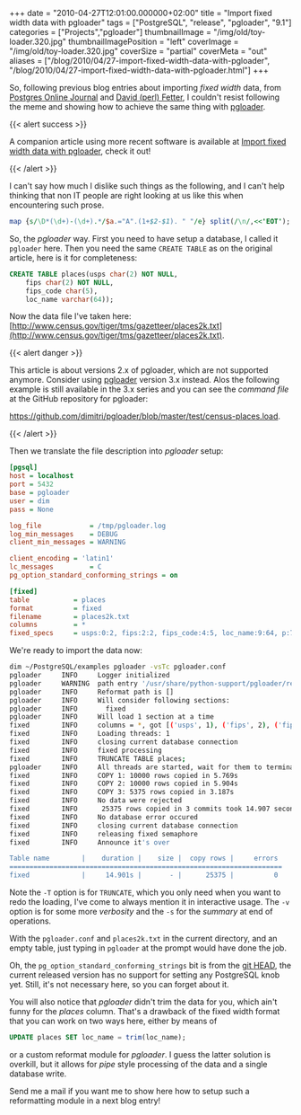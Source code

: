 +++
date = "2010-04-27T12:01:00.000000+02:00"
title = "Import fixed width data with pgloader"
tags = ["PostgreSQL", "release", "pgloader", "9.1"]
categories = ["Projects","pgloader"]
thumbnailImage = "/img/old/toy-loader.320.jpg"
thumbnailImagePosition = "left"
coverImage = "/img/old/toy-loader.320.jpg"
coverSize = "partial"
coverMeta = "out"
aliases = ["/blog/2010/04/27-import-fixed-width-data-with-pgloader",
           "/blog/2010/04/27-import-fixed-width-data-with-pgloader.html"]
+++

So, following previous blog entries about importing 
*fixed width* data, from
[Postgres Online Journal](http://www.postgresonline.com/journal/index.php?/archives/157-Import-fixed-width-data-into-PostgreSQL-with-just-PSQL.html) and 
[David (perl) Fetter](http://people.planetpostgresql.org/dfetter/index.php?/archives/58-psql,-Paste,-Perl-Pefficiency!.html), I couldn't resist following
the meme and showing how to achieve the same thing with 
[pgloader](http://pgloader.projects.postgresql.org/#toc9).

<!--more-->

{{< alert success >}}

A companion article using more recent software is available
at
[Import fixed width data with pgloader](/blog/2013/11/import-fixed-width-data-with-pgloader),
check it out!

{{< /alert >}}

I can't say how much I dislike such things as the following, and I can't
help thinking that non IT people are right looking at us like this when
encountering such prose.

~~~ perl
map {s/\D*(\d+)-(\d+).*/$a.="A".(1+$2-$1). " "/e} split(/\n/,<<'EOT');
~~~


So, the 
*pgloader* way. First you need to have setup a database, I called it
`pgloader` here. Then you need the same 
`CREATE TABLE` as on the original
article, here is it for completeness:

~~~ sql
CREATE TABLE places(usps char(2) NOT NULL,
    fips char(2) NOT NULL, 
    fips_code char(5),
    loc_name varchar(64));
~~~


Now the data file I've taken here:
[http://www.census.gov/tiger/tms/gazetteer/places2k.txt](http://www.census.gov/tiger/tms/gazetteer/places2k.txt).

{{< alert danger >}}

This article is about versions 2.x of pgloader, which are not supported
anymore. Consider using [pgloader](http://pgloader.io) version 3.x instead.
Alos the following example is still available in the 3.x series and you can
see the *command file* at the GitHub repository for
pgloader:

<https://github.com/dimitri/pgloader/blob/master/test/census-places.load>.

{{< /alert >}}


Then we translate the file description into 
*pgloader* setup:

~~~ ini
[pgsql]
host = localhost
port = 5432
base = pgloader
user = dim
pass = None

log_file            = /tmp/pgloader.log
log_min_messages    = DEBUG
client_min_messages = WARNING

client_encoding = 'latin1'
lc_messages         = C
pg_option_standard_conforming_strings = on

[fixed]
table           = places
format          = fixed
filename        = places2k.txt
columns         = *
fixed_specs     = usps:0:2, fips:2:2, fips_code:4:5, loc_name:9:64, p:73:9, h:82:9, land:91:14, water:105:14, ldm:119:14, wtm:131:14, lat:143:10, long:153:11
~~~


We're ready to import the data now:

~~~ bash
dim ~/PostgreSQL/examples pgloader -vsTc pgloader.conf 
pgloader     INFO     Logger initialized
pgloader     WARNING  path entry '/usr/share/python-support/pgloader/reformat' does not exists, ignored
pgloader     INFO     Reformat path is []
pgloader     INFO     Will consider following sections:
pgloader     INFO       fixed
pgloader     INFO     Will load 1 section at a time
fixed        INFO     columns = *, got [('usps', 1), ('fips', 2), ('fips_code', 3), ('loc_name', 4)]
fixed        INFO     Loading threads: 1
fixed        INFO     closing current database connection
fixed        INFO     fixed processing
fixed        INFO     TRUNCATE TABLE places;
pgloader     INFO     All threads are started, wait for them to terminate
fixed        INFO     COPY 1: 10000 rows copied in 5.769s
fixed        INFO     COPY 2: 10000 rows copied in 5.904s
fixed        INFO     COPY 3: 5375 rows copied in 3.187s
fixed        INFO     No data were rejected
fixed        INFO      25375 rows copied in 3 commits took 14.907 seconds
fixed        INFO     No database error occured
fixed        INFO     closing current database connection
fixed        INFO     releasing fixed semaphore
fixed        INFO     Announce it's over

Table name        |    duration |    size |  copy rows |     errors 
====================================================================
fixed             |     14.901s |       - |      25375 |          0
~~~


Note the 
`-T` option is for 
`TRUNCATE`, which you only need when you want to
redo the loading, I've come to always mention it in interactive usage. The
`-v` option is for some more 
*verbosity* and the 
`-s` for the 
*summary* at end of
operations.

With the 
`pgloader.conf` and 
`places2k.txt` in the current directory, and an
empty table, just typing in 
`pgloader` at the prompt would have done the job.

Oh, the 
`pg_option_standard_conforming_strings` bit is from the 
[git HEAD](http://github.com/dimitri/pgloader), the
current released version has no support for setting any PostgreSQL knob
yet. Still, it's not necessary here, so you can forget about it.

You will also notice that 
*pgloader* didn't trim the data for you, which ain't
funny for the 
*places* column. That's a drawback of the fixed width format
that you can work on two ways here, either by means of 

~~~ sql
UPDATE places SET loc_name = trim(loc_name);
~~~


 or a custom
reformat module for 
*pgloader*. I guess the latter solution is overkill, but
it allows for 
*pipe* style processing of the data and a single database write.

Send me a mail if you want me to show here how to setup such a reformatting
module in a next blog entry!
